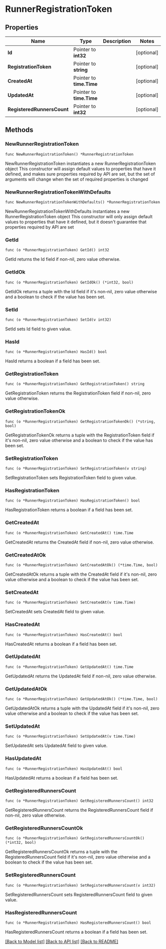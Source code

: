 # RunnerRegistrationToken

## Properties

Name | Type | Description | Notes
------------ | ------------- | ------------- | -------------
**Id** | Pointer to **int32** |  | [optional] 
**RegistrationToken** | Pointer to **string** |  | [optional] 
**CreatedAt** | Pointer to **time.Time** |  | [optional] 
**UpdatedAt** | Pointer to **time.Time** |  | [optional] 
**RegisteredRunnersCount** | Pointer to **int32** |  | [optional] 

## Methods

### NewRunnerRegistrationToken

`func NewRunnerRegistrationToken() *RunnerRegistrationToken`

NewRunnerRegistrationToken instantiates a new RunnerRegistrationToken object
This constructor will assign default values to properties that have it defined,
and makes sure properties required by API are set, but the set of arguments
will change when the set of required properties is changed

### NewRunnerRegistrationTokenWithDefaults

`func NewRunnerRegistrationTokenWithDefaults() *RunnerRegistrationToken`

NewRunnerRegistrationTokenWithDefaults instantiates a new RunnerRegistrationToken object
This constructor will only assign default values to properties that have it defined,
but it doesn't guarantee that properties required by API are set

### GetId

`func (o *RunnerRegistrationToken) GetId() int32`

GetId returns the Id field if non-nil, zero value otherwise.

### GetIdOk

`func (o *RunnerRegistrationToken) GetIdOk() (*int32, bool)`

GetIdOk returns a tuple with the Id field if it's non-nil, zero value otherwise
and a boolean to check if the value has been set.

### SetId

`func (o *RunnerRegistrationToken) SetId(v int32)`

SetId sets Id field to given value.

### HasId

`func (o *RunnerRegistrationToken) HasId() bool`

HasId returns a boolean if a field has been set.

### GetRegistrationToken

`func (o *RunnerRegistrationToken) GetRegistrationToken() string`

GetRegistrationToken returns the RegistrationToken field if non-nil, zero value otherwise.

### GetRegistrationTokenOk

`func (o *RunnerRegistrationToken) GetRegistrationTokenOk() (*string, bool)`

GetRegistrationTokenOk returns a tuple with the RegistrationToken field if it's non-nil, zero value otherwise
and a boolean to check if the value has been set.

### SetRegistrationToken

`func (o *RunnerRegistrationToken) SetRegistrationToken(v string)`

SetRegistrationToken sets RegistrationToken field to given value.

### HasRegistrationToken

`func (o *RunnerRegistrationToken) HasRegistrationToken() bool`

HasRegistrationToken returns a boolean if a field has been set.

### GetCreatedAt

`func (o *RunnerRegistrationToken) GetCreatedAt() time.Time`

GetCreatedAt returns the CreatedAt field if non-nil, zero value otherwise.

### GetCreatedAtOk

`func (o *RunnerRegistrationToken) GetCreatedAtOk() (*time.Time, bool)`

GetCreatedAtOk returns a tuple with the CreatedAt field if it's non-nil, zero value otherwise
and a boolean to check if the value has been set.

### SetCreatedAt

`func (o *RunnerRegistrationToken) SetCreatedAt(v time.Time)`

SetCreatedAt sets CreatedAt field to given value.

### HasCreatedAt

`func (o *RunnerRegistrationToken) HasCreatedAt() bool`

HasCreatedAt returns a boolean if a field has been set.

### GetUpdatedAt

`func (o *RunnerRegistrationToken) GetUpdatedAt() time.Time`

GetUpdatedAt returns the UpdatedAt field if non-nil, zero value otherwise.

### GetUpdatedAtOk

`func (o *RunnerRegistrationToken) GetUpdatedAtOk() (*time.Time, bool)`

GetUpdatedAtOk returns a tuple with the UpdatedAt field if it's non-nil, zero value otherwise
and a boolean to check if the value has been set.

### SetUpdatedAt

`func (o *RunnerRegistrationToken) SetUpdatedAt(v time.Time)`

SetUpdatedAt sets UpdatedAt field to given value.

### HasUpdatedAt

`func (o *RunnerRegistrationToken) HasUpdatedAt() bool`

HasUpdatedAt returns a boolean if a field has been set.

### GetRegisteredRunnersCount

`func (o *RunnerRegistrationToken) GetRegisteredRunnersCount() int32`

GetRegisteredRunnersCount returns the RegisteredRunnersCount field if non-nil, zero value otherwise.

### GetRegisteredRunnersCountOk

`func (o *RunnerRegistrationToken) GetRegisteredRunnersCountOk() (*int32, bool)`

GetRegisteredRunnersCountOk returns a tuple with the RegisteredRunnersCount field if it's non-nil, zero value otherwise
and a boolean to check if the value has been set.

### SetRegisteredRunnersCount

`func (o *RunnerRegistrationToken) SetRegisteredRunnersCount(v int32)`

SetRegisteredRunnersCount sets RegisteredRunnersCount field to given value.

### HasRegisteredRunnersCount

`func (o *RunnerRegistrationToken) HasRegisteredRunnersCount() bool`

HasRegisteredRunnersCount returns a boolean if a field has been set.


[[Back to Model list]](../README.md#documentation-for-models) [[Back to API list]](../README.md#documentation-for-api-endpoints) [[Back to README]](../README.md)



